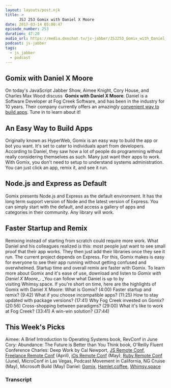 ```yaml
---
layout: layouts/post.njk
title: >
      JSJ 253 Gomix with Daniel X Moore
date: 2017-03-14 05:00:47
episode_number: 253
duration: 47:20
audio_url: https://media.devchat.tv/js-jabber/JSJ253_Gomix_with_Daniel_X_Moore.mp3
podcast: js-jabber
tags: 
  - js_jabber
  - podcast
---
```


## Gomix with Daniel X Moore
On today's JavaScript Jabber Show,&nbsp;Aimee Knight, Cory&nbsp;House, and Charles Max Wood discuss&nbsp; **Gomix with Daniel X Moore**.&nbsp;Daniel is a Software Developer at Fog Creek Software, and has been in the industry for 10 years.&nbsp;Their company&nbsp;currently offers an amazingly [convenient way to build&nbsp;apps](https://gomix.com/). Tune in to learn&nbsp;about it!
## An Easy Way to Build Apps
Originally known as HyperWeb, Gomix is an easy way to build the app or bot you want. It's set to cater to individuals apart from developers. According to Daniel, they saw how a lot of people do programming without really considering themselves as such. Many just want their apps to work. With Gomix, you&nbsp;don't need to setup to understand systems administration. You can just click an app, remix it, and see it run.
## Node.js and Express as Default
Gomix presents Node.js and Express as the default environment. It has the long term support version of Node and the latest version of Express. You can simply start with the default, and access a gallery of apps and categories in their community.&nbsp;Any library will work.
## Faster Startup and Remix
Remixing instead of starting from scratch could require more work. What Daniel and his colleagues realized is this: most people just want to see small proof that their app works. They then just add their libraries once they see it run. The current project depends on Express. For this, Gomix makes is easy for everyone to see their app running without getting confused and overwhelmed. Startup time and overall remix are&nbsp;faster&nbsp;with Gomix. To learn more about Gomix and it's ease of use, download and listen to&nbsp;_Gomix with Daniel X Moore__.&nbsp;_You can follow&nbsp;what Daniel is up to by visiting&nbsp;Whimsy.space. If you're short on time, here are the highlights of Gomix with Daniel X Moore: What is Gomix? (4:00) Faster startup and remix? (9:42) What if you choose incompatible apps? (11:25) How to stay updated with package versions? (17:41) Why Fog Creek invested on Gomix? (20:56) Cross-shopping between paradigms? (29:00) What it's like to work at Fog Creek? (33:41) A win-win solution? (37:44)
## This Week's Picks
Aimee: A&nbsp;Brief Introduction to Operating Systems book, RevConf&nbsp;in June Cory: Abundance: The Future is Better than You Think book, O'Reilly Fluent Conference Charles: Deep Work by Cal Newport, [JS Remote Conf](https://devchat.tv/conferences/js-remote-conf-2017), [Freelance Remote Conf](https://devchat.tv/conferences/freelance-remote-conf-2017) (April), [iOs Remote Conf](https://devchat.tv/conferences/ios-remote-conf-2017) (May), [Ruby Remote Conf](https://devchat.tv/conferences/ruby-remote-conf-2017) (June), MicroConf in Las Vegas, Podcast Movement in California, NG Cruise (May), Microsoft Build (May) Daniel: [Gomix](https://gomix.com/), [Hamlet.coffee](http://hamlet.coffee/), [Whimsy.space](https://whimsy.space/)

### Transcript


